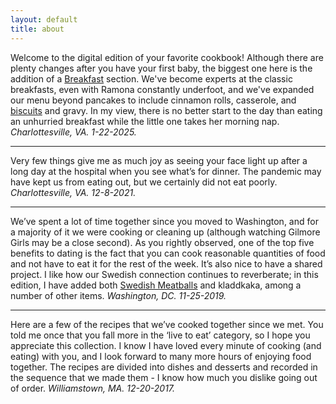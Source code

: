 ```yaml
---
layout: default
title: about
---
```


Welcome to the digital edition of your favorite cookbook! Although there are plenty changes after you have your first baby, the biggest one here is the addition of a [Breakfast](/recipes/categories/breakfast) section. We've become experts at the classic breakfasts, even with Ramona constantly underfoot, and we've expanded our menu beyond pancakes to include cinnamon rolls, casserole, and [biscuits](/recipes/recipes/biscuits/) and gravy. In my view, there is no better start to the day than eating an unhurried breakfast while the little one takes her morning nap. *Charlottesville, VA. 1-22-2025.*

---

Very few things give me as much joy as seeing your face light up after a long day at the
hospital when you see what’s for dinner. The pandemic may have kept us from eating out,
but we certainly did not eat poorly. *Charlottesville, VA. 12-8-2021.*

---

We’ve spent a lot of time together since you moved to Washington, and for a majority of it
we were cooking or cleaning up (although watching Gilmore Girls may be a close second).
As you rightly observed, one of the top five benefits to dating is the fact that you can cook
reasonable quantities of food and not have to eat it for the rest of the week. It’s also nice
to have a shared project. I like how our Swedish connection continues to reverberate; in
this edition, I have added both [Swedish Meatballs](/recipes/recipes/meatballs-swedish/) and kladdkaka, among a number of other
items. *Washington, DC. 11-25-2019.*

---

Here are a few of the recipes that we’ve cooked together since we met. You told me once
that you fall more in the ‘live to eat’ category, so I hope you appreciate this collection. I
know I have loved every minute of cooking (and eating) with you, and I look forward to many
more hours of enjoying food together. The recipes are divided into dishes and desserts and
recorded in the sequence that we made them - I know how much you dislike going out of
order. *Williamstown, MA. 12-20-2017.*



